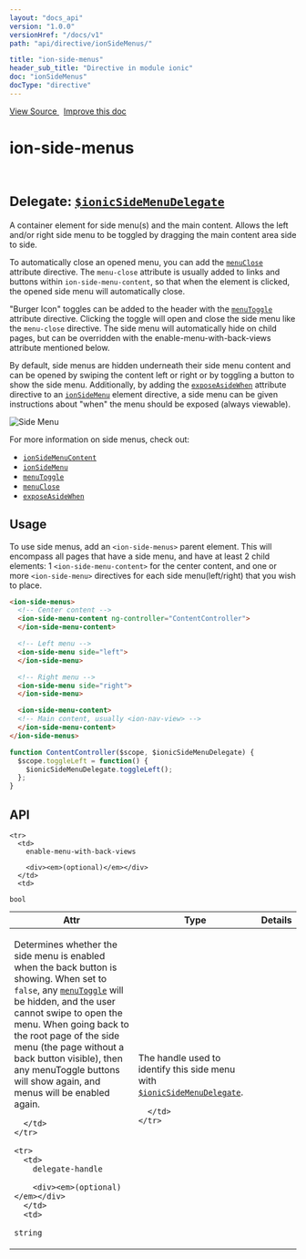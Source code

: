 ```yaml
---
layout: "docs_api"
version: "1.0.0"
versionHref: "/docs/v1"
path: "api/directive/ionSideMenus/"

title: "ion-side-menus"
header_sub_title: "Directive in module ionic"
doc: "ionSideMenus"
docType: "directive"
---
```


<div class="improve-docs">
  <a href='http://github.com/driftyco/ionic/tree/1.x/js/angular/directive/sideMenus.js#L3'>
    View Source
  </a>
  &nbsp;
  <a href='http://github.com/driftyco/ionic/edit/master/js/angular/directive/sideMenus.js#L3'>
    Improve this doc
  </a>
</div>




<h1 class="api-title">

  ion-side-menus



<br/>
<small>
  Delegate: <a href="/docs/api/service/$ionicSideMenuDelegate/"><code>$ionicSideMenuDelegate</code></a>
</small>

</h1>





A container element for side menu(s) and the main content. Allows the left and/or right side menu
to be toggled by dragging the main content area side to side.

To automatically close an opened menu, you can add the <a href="/docs/api/directive/menuClose/"><code>menuClose</code></a> attribute
directive. The `menu-close` attribute is usually added to links and buttons within
`ion-side-menu-content`, so that when the element is clicked, the opened side menu will
automatically close.

"Burger Icon" toggles can be added to the header with the <a href="/docs/api/directive/menuToggle/"><code>menuToggle</code></a>
attribute directive. Clicking the toggle will open and close the side menu like the `menu-close`
directive. The side menu will automatically hide on child pages, but can be overridden with the
enable-menu-with-back-views attribute mentioned below.

By default, side menus are hidden underneath their side menu content and can be opened by swiping
the content left or right or by toggling a button to show the side menu. Additionally, by adding the
<a href="/docs/api/directive/exposeAsideWhen/"><code>exposeAsideWhen</code></a> attribute directive to an
<a href="/docs/api/directive/ionSideMenu/"><code>ionSideMenu</code></a> element directive, a side menu can be given instructions about
"when" the menu should be exposed (always viewable).

![Side Menu](http://ionicframework.com.s3.amazonaws.com/docs/controllers/sidemenu.gif)

For more information on side menus, check out:

- <a href="/docs/api/directive/ionSideMenuContent/"><code>ionSideMenuContent</code></a>
- <a href="/docs/api/directive/ionSideMenu/"><code>ionSideMenu</code></a>
- <a href="/docs/api/directive/menuToggle/"><code>menuToggle</code></a>
- <a href="/docs/api/directive/menuClose/"><code>menuClose</code></a>
- <a href="/docs/api/directive/exposeAsideWhen/"><code>exposeAsideWhen</code></a>








  
<h2 id="usage">Usage</h2>
  
To use side menus, add an `<ion-side-menus>` parent element. This will encompass all pages that have a
side menu, and have at least 2 child elements: 1 `<ion-side-menu-content>` for the center content,
and one or more `<ion-side-menu>` directives for each side menu(left/right) that you wish to place.

```html
<ion-side-menus>
  <!-- Center content -->
  <ion-side-menu-content ng-controller="ContentController">
  </ion-side-menu-content>

  <!-- Left menu -->
  <ion-side-menu side="left">
  </ion-side-menu>

  <!-- Right menu -->
  <ion-side-menu side="right">
  </ion-side-menu>

  <ion-side-menu-content>
  <!-- Main content, usually <ion-nav-view> -->
  </ion-side-menu-content>
</ion-side-menus>
```
```js
function ContentController($scope, $ionicSideMenuDelegate) {
  $scope.toggleLeft = function() {
    $ionicSideMenuDelegate.toggleLeft();
  };
}
```
  
  
<h2 id="api" style="clear:both;">API</h2>

<table class="table" style="margin:0;">
  <thead>
    <tr>
      <th>Attr</th>
      <th>Type</th>
      <th>Details</th>
    </tr>
  </thead>
  <tbody>
    
    <tr>
      <td>
        enable-menu-with-back-views
        
        <div><em>(optional)</em></div>
      </td>
      <td>
        
  <code>bool</code>
      </td>
      <td>
        <p>Determines whether the side menu is enabled when the
back button is showing. When set to <code>false</code>, any <a href="/docs/api/directive/menuToggle/"><code>menuToggle</code></a> will be hidden,
and the user cannot swipe to open the menu. When going back to the root page of the side menu (the
page without a back button visible), then any menuToggle buttons will show again, and menus will be
enabled again.</p>

        
      </td>
    </tr>
    
    <tr>
      <td>
        delegate-handle
        
        <div><em>(optional)</em></div>
      </td>
      <td>
        
  <code>string</code>
      </td>
      <td>
        <p>The handle used to identify this side menu
with <a href="/docs/api/service/$ionicSideMenuDelegate/"><code>$ionicSideMenuDelegate</code></a>.</p>

        
      </td>
    </tr>
    
  </tbody>
</table>

  

  





